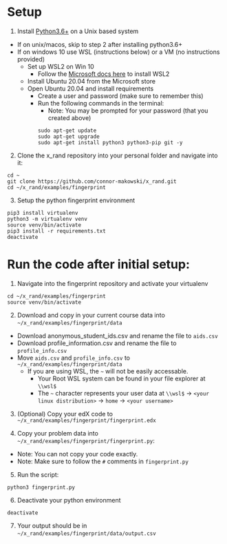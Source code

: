 # Setup
1. Install [Python3.6+](https://www.python.org/downloads/) on a Unix based system
  - If on unix/macos, skip to step 2 after installing python3.6+
  - If on windows 10 use WSL (instructions below) or a VM (no instructions provided)
    - Set up WSL2 on Win 10
      - Follow the [Microsoft docs here](https://docs.microsoft.com/en-us/windows/wsl/install-win10) to install WSL2
    - Install Ubuntu 20.04 from the Microsoft store
    - Open Ubuntu 20.04 and install requirements
      - Create a user and password (make sure to remember this)
      - Run the following commands in the terminal:
        - Note: You may be prompted for your password (that you created above)
        ```
        sudo apt-get update
        sudo apt-get upgrade
        sudo apt-get install python3 python3-pip git -y
        ```

2. Clone the x_rand repository into your personal folder and navigate into it:
  ```
  cd ~
  git clone https://github.com/connor-makowski/x_rand.git
  cd ~/x_rand/examples/fingerprint
  ```

3. Setup the python fingerprint environment
  ```
  pip3 install virtualenv
  python3 -m virtualenv venv
  source venv/bin/activate
  pip3 install -r requirements.txt
  deactivate
  ```

# Run the code after initial setup:
1. Navigate into the fingerprint repository and activate your virtualenv
  ```
  cd ~/x_rand/examples/fingerprint
  source venv/bin/activate
  ```

2. Download and copy in your current course data into `~/x_rand/examples/fingerprint/data`
  - Download anonymous_student_ids.csv and rename the file to `aids.csv`
  - Download profile_information.csv and rename the file to `profile_info.csv`
  - Move `aids.csv` and `profile_info.csv` to `~/x_rand/examples/fingerprint/data`
    - If you are using WSL, the `~` will not be easily accessable.
      - Your Root WSL system can be found in your file explorer at `\\wsl$`
      - The `~` character represents your user data at `\\wsl$` -> `<your linux distribution>` -> `home` -> `<your username>`

3. (Optional) Copy your edX code to `~/x_rand/examples/fingerprint/fingerprint.edx`

4. Copy your problem data into `~/x_rand/examples/fingerprint/fingerprint.py`:
  - Note: You can not copy your code exactly.
  - Note: Make sure to follow the `#` comments in `fingerprint.py`

5. Run the script:
  ```
  python3 fingerprint.py
  ```

6. Deactivate your python environment
  ```
  deactivate
  ```

7. Your output should be in `~/x_rand/examples/fingerprint/data/output.csv`
